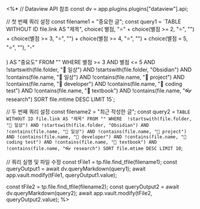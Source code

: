 
<%*
// Dataview API 참조
const dv = app.plugins.plugins["dataview"].api;

// 첫 번째 쿼리 설정
const filename1 = "중요한 글";
const query1 = `TABLE WITHOUT ID
  file.link AS "제목",
  choice(
    별점,
    "⭐" + 
    choice(별점 >= 2, "⭐", "") + 
    choice(별점 >= 3, "⭐", "") + 
    choice(별점 >= 4, "⭐", "") + 
    choice(별점 = 5, "⭐", ""),
    "-"

  ) AS "중요도"
FROM ""
WHERE 
  별점 >= 3 AND 별점 <= 5 AND
  !startswith(file.folder, "🧣 일상") AND
  !startswith(file.folder, "Obsidian") AND
  !contains(file.name, "🧣 일상") AND
  !contains(file.name, "🪼 project") AND
  !contains(file.name, "🛶 developer") AND
  !contains(file.name, "🌳 coding test") AND
  !contains(file.name, "💾 textbook") AND
  !contains(file.name, "👓 research")
SORT file.mtime DESC
LIMIT 15`;

// 두 번째 쿼리 설정
const filename2 = "최근 작성한 글";
const query2 = `TABLE WITHOUT ID
file.link AS "제목"
FROM ""
WHERE 
!startswith(file.folder, "🧣 일상") AND
!startswith(file.folder, "Obsidian") AND
!contains(file.name, "🧣 일상") AND
!contains(file.name, "🪼 project") AND
!contains(file.name, "🛶 developer") AND
!contains(file.name, "🌳 coding test") AND
!contains(file.name, "💾 textbook") AND
!contains(file.name, "👓 research")
SORT file.mtime DESC
LIMIT 10`;

// 쿼리 실행 및 파일 수정
const tFile1 = tp.file.find_tfile(filename1);
const queryOutput1 = await dv.queryMarkdown(query1);
await app.vault.modify(tFile1, queryOutput1.value);

const tFile2 = tp.file.find_tfile(filename2);
const queryOutput2 = await dv.queryMarkdown(query2);
await app.vault.modify(tFile2, queryOutput2.value);
%>




